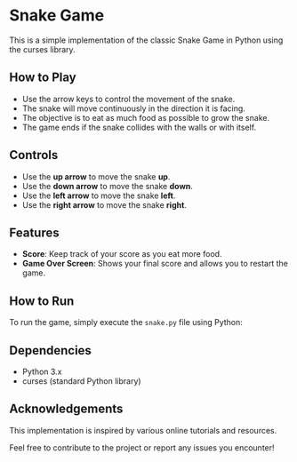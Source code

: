 # Snake Game

This is a simple implementation of the classic Snake Game in Python using the curses library.

## How to Play

- Use the arrow keys to control the movement of the snake.
- The snake will move continuously in the direction it is facing.
- The objective is to eat as much food as possible to grow the snake.
- The game ends if the snake collides with the walls or with itself.

## Controls

- Use the **up arrow** to move the snake **up**.
- Use the **down arrow** to move the snake **down**.
- Use the **left arrow** to move the snake **left**.
- Use the **right arrow** to move the snake **right**.

## Features

- **Score**: Keep track of your score as you eat more food.
- **Game Over Screen**: Shows your final score and allows you to restart the game.

## How to Run

To run the game, simply execute the `snake.py` file using Python:


## Dependencies

- Python 3.x
- curses (standard Python library)

## Acknowledgements

This implementation is inspired by various online tutorials and resources.

Feel free to contribute to the project or report any issues you encounter!
